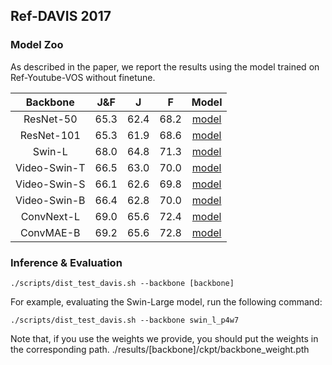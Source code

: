 ## Ref-DAVIS 2017

### Model Zoo

As described in the paper, we report the results using the model trained on Ref-Youtube-VOS without finetune.

| Backbone| J&F | J | F | Model | 
| :----: | :----: | :----: | :----: | :----: | 
| ResNet-50 | 65.3 | 62.4 | 68.2 | [model](https://drive.google.com/file/d/1bNkR4n7be3hYwtaYp75c2WNrbmyh-Ik2/view?usp=sharing) | 
| ResNet-101 | 65.3 | 61.9 | 68.6 | [model](https://drive.google.com/file/d/1ZOev9AZM_GRpnsKjg0_gpRFKGrJcm0S5/view?usp=sharing) |
| Swin-L | 68.0 | 64.8 | 71.3 | [model](https://drive.google.com/file/d/1e2-BXV3HGxPxWFKO-z34PZDBShCzEmz9/view?usp=sharing) |
| Video-Swin-T | 66.5 | 63.0 | 70.0 | [model](https://drive.google.com/file/d/1-TkdQksTrmB253ao99NgnmsrsQkous2V/view?usp=sharing) |
| Video-Swin-S | 66.1 | 62.6 | 69.8 | [model](https://drive.google.com/file/d/1gVeOE20nmZzONTQSdBhPHBg_hBZnXgxI/view?usp=sharing)  |
| Video-Swin-B | 66.4 | 62.8 | 70.0 | [model](https://drive.google.com/file/d/11poAYPbJDB2R_DlsDhRrSYvgOzaihpTN/view?usp=sharing) |
| ConvNext-L | 69.0 | 65.6 | 72.4 | [model](https://drive.google.com/file/d/1d6C73EmSpQZBIuhBDu1gnzibDXYxCYDz/view?usp=sharing) | 
| ConvMAE-B | 69.2 | 65.6 | 72.8 | [model](https://drive.google.com/file/d/1kM9VLjdzl_YKN09WD6iSzmvtxVYU_NiE/view?usp=sharing) |


### Inference & Evaluation

```
./scripts/dist_test_davis.sh --backbone [backbone]
```

For example, evaluating the Swin-Large model, run the following command:

```
./scripts/dist_test_davis.sh --backbone swin_l_p4w7
```
Note that, if you use the weights we provide, you should put the weights in the corresponding path.  ./results/[backbone]/ckpt/backbone_weight.pth
